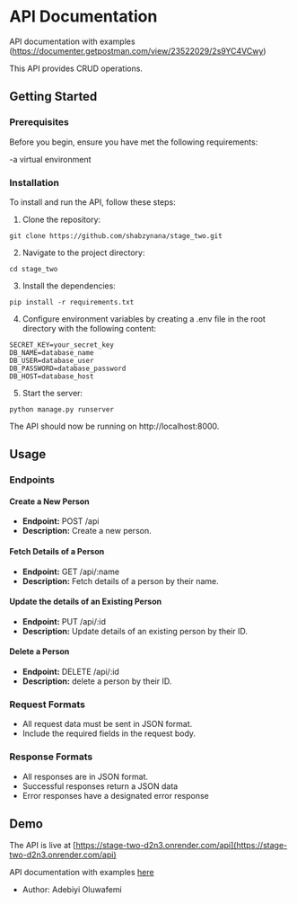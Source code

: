 # API Documentation
API documentation with examples (https://documenter.getpostman.com/view/23522029/2s9YC4VCwy)


This API provides CRUD operations.

## Getting Started

### Prerequisites

Before you begin, ensure you have met the following requirements:

-a virtual environment

### Installation

To install and run the API, follow these steps:

1. Clone the repository:

```
git clone https://github.com/shabzynana/stage_two.git
```

2. Navigate to the project directory:

```
cd stage_two
```

3. Install the dependencies:

```
pip install -r requirements.txt
```

4. Configure environment variables by creating a .env file in the root directory with the following content:

```
SECRET_KEY=your_secret_key
DB_NAME=database_name
DB_USER=database_user
DB_PASSWORD=database_password
DB_HOST=database_host
```

5. Start the server:

```
python manage.py runserver
```

The API should now be running on http://localhost:8000.

## Usage

### Endpoints

#### Create a New Person

- **Endpoint:** POST /api
- **Description:** Create a new person.

#### Fetch Details of a Person

- **Endpoint:** GET /api/:name
- **Description:** Fetch details of a person by their name.


#### Update the details of an Existing Person

- **Endpoint:** PUT /api/:id
- **Description:** Update details of an existing person by their ID.


#### Delete a Person

- **Endpoint:** DELETE /api/:id
- **Description:** delete a person by their ID.


### Request Formats

- All request data must be sent in JSON format.
- Include the required fields in the request body.

### Response Formats

- All responses are in JSON format.
- Successful responses return a JSON data
- Error responses have a designated error response


## Demo

The API is live at [https://stage-two-d2n3.onrender.com/api](https://stage-two-d2n3.onrender.com/api)

API documentation with examples [here](https://documenter.getpostman.com/view/23522029/2s9YC4VCwy)

- Author: Adebiyi Oluwafemi

